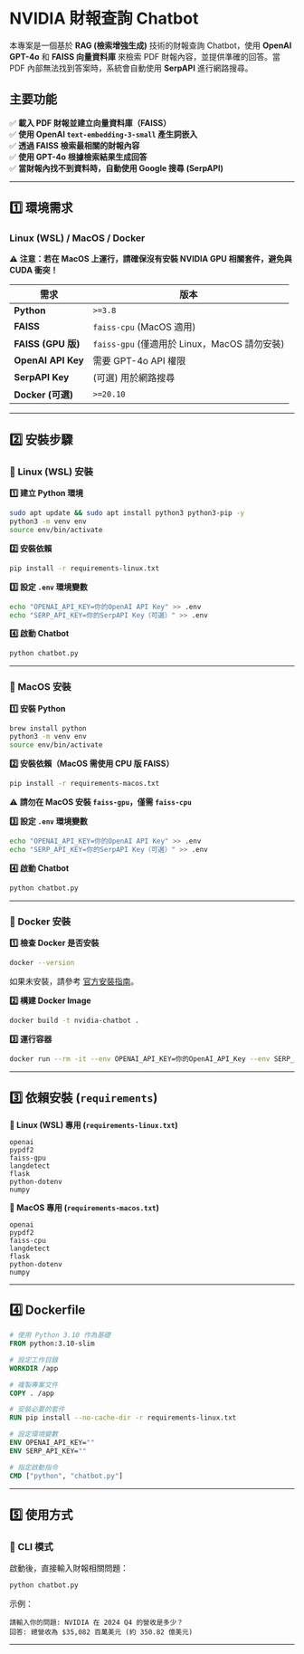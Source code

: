 # NVIDIA 財報查詢 Chatbot

本專案是一個基於 **RAG (檢索增強生成)** 技術的財報查詢 Chatbot，使用 **OpenAI GPT-4o** 和 **FAISS 向量資料庫** 來檢索 PDF 財報內容，並提供準確的回答。當 PDF 內部無法找到答案時，系統會自動使用 **SerpAPI** 進行網路搜尋。

## 主要功能
✅ **載入 PDF 財報並建立向量資料庫（FAISS）**  
✅ **使用 OpenAI `text-embedding-3-small` 產生詞嵌入**  
✅ **透過 FAISS 檢索最相關的財報內容**  
✅ **使用 GPT-4o 根據檢索結果生成回答**  
✅ **當財報內找不到資料時，自動使用 Google 搜尋 (SerpAPI)**  

---

## 1️⃣ 環境需求

### **Linux (WSL) / MacOS / Docker**

⚠ **注意：若在 MacOS 上運行，請確保沒有安裝 NVIDIA GPU 相關套件，避免與 CUDA 衝突！**

| 需求 | 版本 |
|------|------|
| **Python** | `>=3.8` |
| **FAISS** | `faiss-cpu` (MacOS 適用) |
| **FAISS (GPU 版)** | `faiss-gpu` (僅適用於 Linux，MacOS 請勿安裝) |
| **OpenAI API Key** | 需要 GPT-4o API 權限 |
| **SerpAPI Key** | (可選) 用於網路搜尋 |
| **Docker (可選)** | `>=20.10` |

---

## 2️⃣ 安裝步驟

### **📌 Linux (WSL) 安裝**
**1️⃣ 建立 Python 環境**
```sh
sudo apt update && sudo apt install python3 python3-pip -y
python3 -m venv env
source env/bin/activate
```

**2️⃣ 安裝依賴**
```sh
pip install -r requirements-linux.txt
```

**3️⃣ 設定 `.env` 環境變數**
```sh
echo "OPENAI_API_KEY=你的OpenAI API Key" >> .env
echo "SERP_API_KEY=你的SerpAPI Key（可選）" >> .env
```

**4️⃣ 啟動 Chatbot**
```sh
python chatbot.py
```

---

### **📌 MacOS 安裝**
**1️⃣ 安裝 Python**
```sh
brew install python
python3 -m venv env
source env/bin/activate
```

**2️⃣ 安裝依賴（MacOS 需使用 CPU 版 FAISS）**
```sh
pip install -r requirements-macos.txt
```

⚠ **請勿在 MacOS 安裝 `faiss-gpu`，僅需 `faiss-cpu`**

**3️⃣ 設定 `.env` 環境變數**
```sh
echo "OPENAI_API_KEY=你的OpenAI API Key" >> .env
echo "SERP_API_KEY=你的SerpAPI Key（可選）" >> .env
```

**4️⃣ 啟動 Chatbot**
```sh
python chatbot.py
```

---

### **📌 Docker 安裝**
**1️⃣ 檢查 Docker 是否安裝**
```sh
docker --version
```
如果未安裝，請參考 [官方安裝指南](https://docs.docker.com/get-docker/)。

**2️⃣ 構建 Docker Image**
```sh
docker build -t nvidia-chatbot .
```

**3️⃣ 運行容器**
```sh
docker run --rm -it --env OPENAI_API_KEY=你的OpenAI_API_Key --env SERP_API_KEY=你的SerpAPI_Key nvidia-chatbot
```

---

## 3️⃣ 依賴安裝 (`requirements`)

**🔹 Linux (WSL) 專用 (`requirements-linux.txt`)**
```
openai
pypdf2
faiss-gpu
langdetect
flask
python-dotenv
numpy
```

**🔹 MacOS 專用 (`requirements-macos.txt`)**
```
openai
pypdf2
faiss-cpu
langdetect
flask
python-dotenv
numpy
```

---

## 4️⃣ Dockerfile

```dockerfile
# 使用 Python 3.10 作為基礎
FROM python:3.10-slim

# 設定工作目錄
WORKDIR /app

# 複製專案文件
COPY . /app

# 安裝必要的套件
RUN pip install --no-cache-dir -r requirements-linux.txt

# 設定環境變數
ENV OPENAI_API_KEY=""
ENV SERP_API_KEY=""

# 指定啟動指令
CMD ["python", "chatbot.py"]
```

---

## 5️⃣ 使用方式

### **📌 CLI 模式**
啟動後，直接輸入財報相關問題：
```sh
python chatbot.py
```
示例：
```
請輸入你的問題: NVIDIA 在 2024 Q4 的營收是多少？
回答: 總營收為 $35,082 百萬美元 (約 350.82 億美元)
```

---

